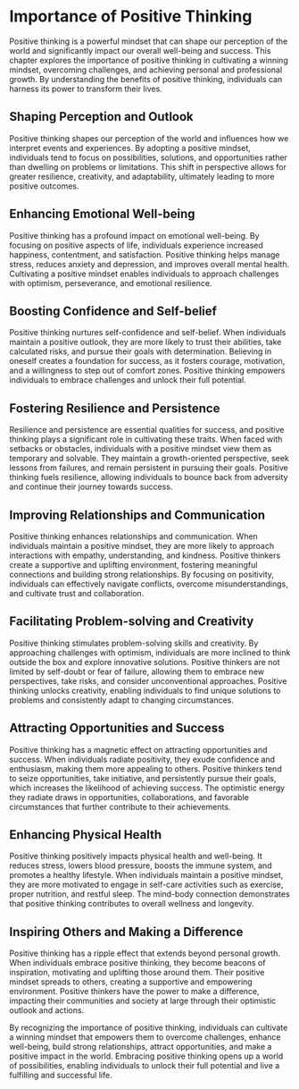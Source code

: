 Importance of Positive Thinking
==========================================

Positive thinking is a powerful mindset that can shape our perception of the world and significantly impact our overall well-being and success. This chapter explores the importance of positive thinking in cultivating a winning mindset, overcoming challenges, and achieving personal and professional growth. By understanding the benefits of positive thinking, individuals can harness its power to transform their lives.

Shaping Perception and Outlook
------------------------------

Positive thinking shapes our perception of the world and influences how we interpret events and experiences. By adopting a positive mindset, individuals tend to focus on possibilities, solutions, and opportunities rather than dwelling on problems or limitations. This shift in perspective allows for greater resilience, creativity, and adaptability, ultimately leading to more positive outcomes.

Enhancing Emotional Well-being
------------------------------

Positive thinking has a profound impact on emotional well-being. By focusing on positive aspects of life, individuals experience increased happiness, contentment, and satisfaction. Positive thinking helps manage stress, reduces anxiety and depression, and improves overall mental health. Cultivating a positive mindset enables individuals to approach challenges with optimism, perseverance, and emotional resilience.

Boosting Confidence and Self-belief
-----------------------------------

Positive thinking nurtures self-confidence and self-belief. When individuals maintain a positive outlook, they are more likely to trust their abilities, take calculated risks, and pursue their goals with determination. Believing in oneself creates a foundation for success, as it fosters courage, motivation, and a willingness to step out of comfort zones. Positive thinking empowers individuals to embrace challenges and unlock their full potential.

Fostering Resilience and Persistence
------------------------------------

Resilience and persistence are essential qualities for success, and positive thinking plays a significant role in cultivating these traits. When faced with setbacks or obstacles, individuals with a positive mindset view them as temporary and solvable. They maintain a growth-oriented perspective, seek lessons from failures, and remain persistent in pursuing their goals. Positive thinking fuels resilience, allowing individuals to bounce back from adversity and continue their journey towards success.

Improving Relationships and Communication
-----------------------------------------

Positive thinking enhances relationships and communication. When individuals maintain a positive mindset, they are more likely to approach interactions with empathy, understanding, and kindness. Positive thinkers create a supportive and uplifting environment, fostering meaningful connections and building strong relationships. By focusing on positivity, individuals can effectively navigate conflicts, overcome misunderstandings, and cultivate trust and collaboration.

Facilitating Problem-solving and Creativity
-------------------------------------------

Positive thinking stimulates problem-solving skills and creativity. By approaching challenges with optimism, individuals are more inclined to think outside the box and explore innovative solutions. Positive thinkers are not limited by self-doubt or fear of failure, allowing them to embrace new perspectives, take risks, and consider unconventional approaches. Positive thinking unlocks creativity, enabling individuals to find unique solutions to problems and consistently adapt to changing circumstances.

Attracting Opportunities and Success
------------------------------------

Positive thinking has a magnetic effect on attracting opportunities and success. When individuals radiate positivity, they exude confidence and enthusiasm, making them more appealing to others. Positive thinkers tend to seize opportunities, take initiative, and persistently pursue their goals, which increases the likelihood of achieving success. The optimistic energy they radiate draws in opportunities, collaborations, and favorable circumstances that further contribute to their achievements.

Enhancing Physical Health
-------------------------

Positive thinking positively impacts physical health and well-being. It reduces stress, lowers blood pressure, boosts the immune system, and promotes a healthy lifestyle. When individuals maintain a positive mindset, they are more motivated to engage in self-care activities such as exercise, proper nutrition, and restful sleep. The mind-body connection demonstrates that positive thinking contributes to overall wellness and longevity.

Inspiring Others and Making a Difference
----------------------------------------

Positive thinking has a ripple effect that extends beyond personal growth. When individuals embrace positive thinking, they become beacons of inspiration, motivating and uplifting those around them. Their positive mindset spreads to others, creating a supportive and empowering environment. Positive thinkers have the power to make a difference, impacting their communities and society at large through their optimistic outlook and actions.

By recognizing the importance of positive thinking, individuals can cultivate a winning mindset that empowers them to overcome challenges, enhance well-being, build strong relationships, attract opportunities, and make a positive impact in the world. Embracing positive thinking opens up a world of possibilities, enabling individuals to unlock their full potential and live a fulfilling and successful life.
